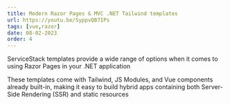 ```yaml
---
title: Modern Razor Pages & MVC .NET Tailwind templates
url: https://youtu.be/SyppvQB7IPs
tags: [vue,razor]
date: 08-02-2023
order: 4
---
```


ServiceStack templates provide a wide range of options when it comes to using Razor Pages in your .NET application

These templates come with Tailwind, JS Modules, and Vue components already built-in, making it easy to build 
hybrid apps containing both Server-Side Rendering (SSR) and static resources